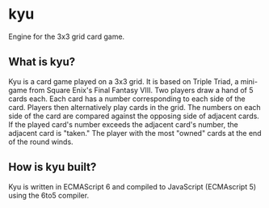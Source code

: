 # kyu
Engine for the 3x3 grid card game.

## What is kyu?
Kyu is a card game played on a 3x3 grid. It is based on Triple Triad, a mini-game from Square Enix's Final Fantasy VIII. Two players draw a hand of 5 cards each. Each card has a number corresponding to each side of the card. Players then alternatively play cards in the grid. The numbers on each side of the card are compared against the opposing side of adjacent cards. If the played card's number exceeds the adjacent card's number, the adjacent card is "taken." The player with the most "owned" cards at the end of the round winds.

## How is kyu built?
Kyu is written in ECMAScript 6 and compiled to JavaScript (ECMAscript 5) using the 6to5 compiler.
